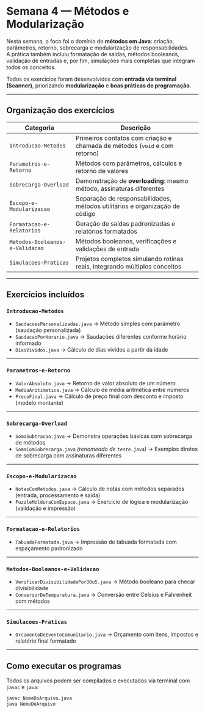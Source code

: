 # Semana 4 — Métodos e Modularização

Nesta semana, o foco foi o domínio de **métodos em Java**: criação, parâmetros, retorno, sobrecarga e modularização de responsabilidades.  
A prática também incluiu formatação de saídas, métodos booleanos, validação de entradas e, por fim, simulações mais completas que integram todos os conceitos.

Todos os exercícios foram desenvolvidos com **entrada via terminal (Scanner)**, priorizando **modularização** e **boas práticas de programação**.

---

## Organização dos exercícios

| Categoria                     | Descrição                                                                 |
|-------------------------------|---------------------------------------------------------------------------|
| `Introducao-Metodos`          | Primeiros contatos com criação e chamada de métodos (`void` e com retorno) |
| `Parametros-e-Retorno`        | Métodos com parâmetros, cálculos e retorno de valores                     |
| `Sobrecarga-Overload`         | Demonstração de **overloading**: mesmo método, assinaturas diferentes     |
| `Escopo-e-Modularizacao`      | Separação de responsabilidades, métodos utilitários e organização de código |
| `Formatacao-e-Relatorios`     | Geração de saídas padronizadas e relatórios formatados                    |
| `Metodos-Booleanos-e-Validacao` | Métodos booleanos, verificações e validações de entrada                 |
| `Simulacoes-Praticas`         | Projetos completos simulando rotinas reais, integrando múltiplos conceitos |

---

## Exercícios incluídos

### `Introducao-Metodos`
- `SaudacoesPersonalizadas.java` → Método simples com parâmetro (saudação personalizada)  
- `SaudacaoPorHorario.java` → Saudações diferentes conforme horário informado  
- `DiasVividos.java` → Cálculo de dias vividos a partir da idade  

---

### `Parametros-e-Retorno`
- `ValorAbsoluto.java` → Retorno de valor absoluto de um número  
- `MediaAritimetica.java` → Cálculo de média aritmética entre números  
- `PrecoFinal.java` → Cálculo de preço final com desconto e imposto (modelo montante)  

---

### `Sobrecarga-Overload`
- `SomaSubtracao.java` → Demonstra operações básicas com sobrecarga de métodos  
- `SomaComSobrecarga.java` *(renomeado de `teste.java`)* → Exemplos diretos de sobrecarga com assinaturas diferentes  

---

### `Escopo-e-Modularizacao`
- `NotasComMetodos.java` → Cálculo de notas com métodos separados (entrada, processamento e saída)  
- `PuzzleMolduraComEspaco.java` → Exercício de lógica e modularização (validação e impressão)  

---

### `Formatacao-e-Relatorios`
- `TabuadaFormatada.java` → Impressão de tabuada formatada com espaçamento padronizado  

---

### `Metodos-Booleanos-e-Validacao`
- `VerificarDivisibilidadePor3Ou5.java` → Método booleano para checar divisibilidade  
- `ConversorDeTemperatura.java` → Conversão entre Celsius e Fahrenheit com métodos  

---

### `Simulacoes-Praticas`
- `OrcamentoDeEventoComunitario.java` → Orçamento com itens, impostos e relatório final formatado  

---

## Como executar os programas

Todos os arquivos podem ser compilados e executados via terminal com `javac` e `java`:

```bash
javac NomeDoArquivo.java
java NomeDoArquivo

